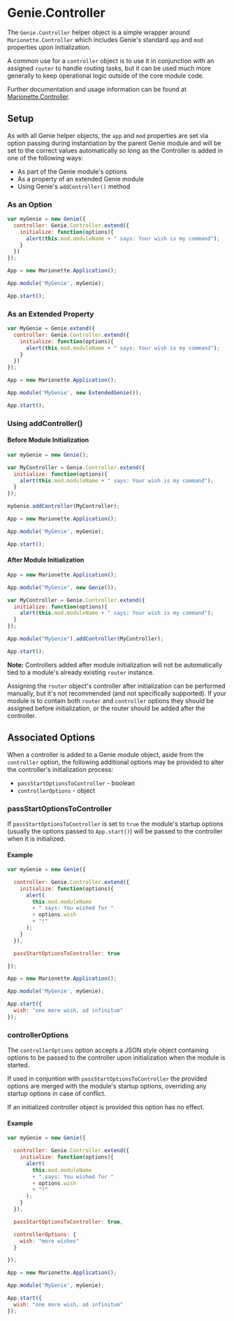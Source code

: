 # Genie.Controller

The `Genie.Controller` helper object is a simple wrapper around
`Marionette.Controller` which includes Genie's standard `app` and `mod`
properties upon initialization.

A common use for a `controller` object is to use it in conjunction with an
assigned `router` to handle routing tasks, but it can be used much more
generally to keep operational logic outside of the core module code.

Further documentation and usage information can be found at
[Marionette.Controller](https://github.com/marionettejs/backbone.marionette/blob/master/docs/marionette.controller.md).

## Setup

As with all Genie helper objects, the `app` and `mod` properties are set via
option passing during instantiation by the parent Genie module and will be set
to the correct values automatically so long as the Controller is added in one
of the following ways:

*   As part of the Genie module's options
*   As a property of an extended Genie module
*   Using Genie's `addController()` method

### As an Option

```js
var myGenie = new Genie({
  controller: Genie.Controller.extend({
    initialize: function(options){
      alert(this.mod.moduleName + " says: Your wish is my command");
    }
  })
});

App = new Marionette.Application();

App.module('MyGenie', myGenie);

App.start();
```

### As an Extended Property

```js
var MyGenie = Genie.extend({
  controller: Genie.Controller.extend({
    initialize: function(options){
      alert(this.mod.moduleName + " says: Your wish is my command");
    }
  })
});

App = new Marionette.Application();

App.module('MyGenie', new ExtendedGenie());

App.start();
```

### Using addController()

#### Before Module Initialization

```js
var myGenie = new Genie();

var MyController = Genie.Controller.extend({
  initialize: function(options){
    alert(this.mod.moduleName + " says: Your wish is my command");
  }
});

myGenie.addController(MyController);

App = new Marionette.Application();

App.module('MyGenie', myGenie);

App.start();
```

#### After Module Initialization

```js
App = new Marionette.Application();

App.module("MyGenie", new Genie());

var MyController = Genie.Controller.extend({
  initialize: function(options){
    alert(this.mod.moduleName + " says: Your wish is my command");
  }
});

App.module("MyGenie").addController(MyController);

App.start();
```

**Note:** Controllers added after module initialization will not be
automatically tied to a module's already existing `router` instance.

Assigning the `router` object's controller after initialization can be
performed manually, but it's not recommended (and not specifically supported).
If your module is to contain both `router` and `controller` options they should
be assigned before initialization, or the router should be added after the
controller.

## Associated Options

When a controller is added to a Genie module object, aside from the
`controller` option, the following additional options may be provided to alter
the controller's initialization process:

*   `passStartOptionsToController` - boolean
*   `controllerOptions` - object

### passStartOptionsToController

If `passStartOptionsToController` is set to `true` the module's startup options
(usually the options passed to `App.start()`) will be passed to the controller
when it is initialized.

#### Example

```js
var myGenie = new Genie({

  controller: Genie.Controller.extend({
    initialize: function(options){
      alert(
        this.mod.moduleName
        + " says: You wished for "
        + options.wish
        + "!"
      );
    }
  }),

  passStartOptionsToController: true

});

App = new Marionette.Application();

App.module('MyGenie', myGenie);

App.start({
  wish: "one more wish, ad infinitum"
});
```

### controllerOptions

The `controllerOptions` option accepts a JSON style object containing options
to be passed to the controller upon initialization when the module is started.

If used in conjuntion with `passStartOptionsToController` the provided options
are merged with the module's startup options, overriding any startup options in
case of conflict.

If an initialized controller object is provided this option has no effect.

#### Example

```js
var myGenie = new Genie({

  controller: Genie.Controller.extend({
    initialize: function(options){
      alert(
        this.mod.moduleName
        + " says: You wished for "
        + options.wish
        + "!"
      );
    }
  }),

  passStartOptionsToController: true,

  controllerOptions: {
    wish: "more wishes"
  }

});

App = new Marionette.Application();

App.module('MyGenie', myGenie);

App.start({
  wish: "one more wish, ad infinitum"
});
```
